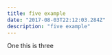 ```yaml
---
title: five example
date: "2017-08-03T22:12:03.284Z"
description: "five example"
---
```


One this is three